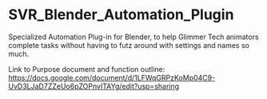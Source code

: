 # SVR_Blender_Automation_Plugin
Specialized Automation Plug-in for Blender, to help Glimmer Tech animators complete tasks without having to futz around with settings and names so much.

Link to Purpose document and function outline: https://docs.google.com/document/d/1LFWqGRPzKoMp04C9-UvD3LJaD7ZZeUo6pZOPnvITAYg/edit?usp=sharing
